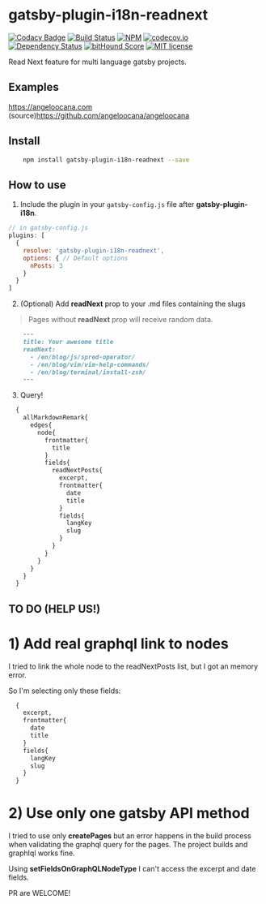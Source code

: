 # gatsby-plugin-i18n-readnext

[![Codacy Badge](https://api.codacy.com/project/badge/Grade/0b3a917c0cb9433cb12eec33b989c723)](https://www.codacy.com/app/angeloocana/gatsby-plugin-i18n-readnext?utm_source=github.com&utm_medium=referral&utm_content=angeloocana/gatsby-plugin-i18n-readnext&utm_campaign=badger)
[![Build Status](https://travis-ci.org/angeloocana/gatsby-plugin-i18n-readnext.svg)](https://travis-ci.org/angeloocana/gatsby-plugin-i18n-readnext)
[![NPM](https://img.shields.io/npm/v/gatsby-plugin-i18n-readnext.svg)](https://www.npmjs.com/package/gatsby-plugin-i18n-readnext)
[![codecov.io](http://codecov.io/github/angeloocana/gatsby-plugin-i18n-readnext/coverage.svg)](http://codecov.io/github/angeloocana/gatsby-plugin-i18n-readnext)
[![Dependency Status](https://gemnasium.com/angeloocana/gatsby-plugin-i18n-readnext.svg)](https://gemnasium.com/angeloocana/gatsby-plugin-i18n-readnext)
[![bitHound Score](https://www.bithound.io/github/gotwarlost/istanbul/badges/score.svg)](https://www.bithound.io/github/angeloocana/gatsby-plugin-i18n-readnext)
[![MIT license](http://img.shields.io/badge/license-MIT-brightgreen.svg)](http://opensource.org/licenses/MIT)

Read Next feature for multi language gatsby projects.

## Examples

https://angeloocana.com (source)https://github.com/angeloocana/angeloocana


## Install
```bash
    npm install gatsby-plugin-i18n-readnext --save
```


## How to use
1. Include the plugin in your `gatsby-config.js` file after **gatsby-plugin-i18n**.

```javascript
// in gatsby-config.js
plugins: [
  {
    resolve: 'gatsby-plugin-i18n-readnext',
    options: { // Default options
      nPosts: 3
    }
  }
]
```

2. (Optional) Add **readNext** prop to your .md files containing the slugs

> Pages without **readNext** prop will receive random data.

```markdown
    ---
    title: Your awesome title
    readNext:
      - /en/blog/js/spred-operator/
      - /en/blog/vim/vim-help-commands/
      - /en/blog/terminal/install-zsh/
    ---
```

3. Query!

```graphql
  {
    allMarkdownRemark{
      edges{
        node{
          frontmatter{
            title
          }
          fields{
            readNextPosts{
              excerpt,
              frontmatter{
                date
                title
              }
              fields{
                langKey
                slug
              }
            }
          }
        }
      }
    }
  }
```

## TO DO (HELP US!)

# 1) Add real graphql link to nodes

I tried to link the whole node to the readNextPosts list,
but I got an memory error.

So I'm selecting only these fields:

```graphql
  {
    excerpt,
    frontmatter{
      date
      title
    }
    fields{
      langKey
      slug
    }
  }
```

# 2) Use only one gatsby API method

I tried to use only **createPages** but an error happens in the build process when validating the graphql query for the pages.
The project builds and graphIql works fine.

Using **setFieldsOnGraphQLNodeType** I can't access the excerpt and date fields.



PR are WELCOME!

